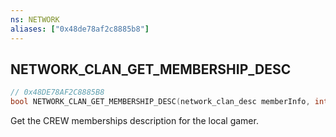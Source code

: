 ```yaml
---
ns: NETWORK
aliases: ["0x48de78af2c8885b8"]
---
```

## NETWORK_CLAN_GET_MEMBERSHIP_DESC

```c
// 0x48DE78AF2C8885B8
bool NETWORK_CLAN_GET_MEMBERSHIP_DESC(network_clan_desc memberInfo, int membershipIndex);
```

Get the CREW memberships description for the local gamer.

